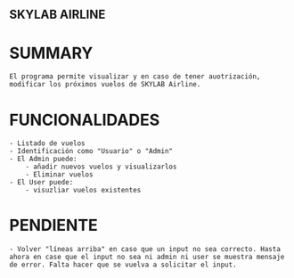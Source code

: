## SKYLAB AIRLINE

# SUMMARY
    El programa permite visualizar y en caso de tener auotrización, modificar los próximos vuelos de SKYLAB Airline.

# FUNCIONALIDADES

    - Listado de vuelos
    - Identificación como "Usuario" o "Admin"
    - El Admin puede:
        - añadir nuevos vuelos y visualizarlos
        - Eliminar vuelos
    - El User puede:
        - visuzliar vuelos existentes

# PENDIENTE

    - Volver "líneas arriba" en caso que un input no sea correcto. Hasta ahora en case que el input no sea ni admin ni user se muestra mensaje de error. Falta hacer que se vuelva a solicitar el input.